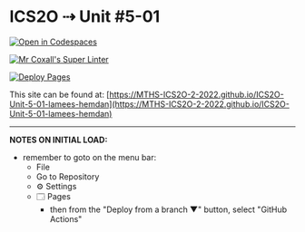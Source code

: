 # ICS2O ⇢ Unit #5-01

[![Open in Codespaces](https://classroom.github.com/assets/launch-codespace-7f7980b617ed060a017424585567c406b6ee15c891e84e1186181d67ecf80aa0.svg)](https://classroom.github.com/open-in-codespaces?assignment_repo_id=10985065)

[![Mr Coxall's Super Linter](https://github.com/MTHS-ICS2O-2-2022/ICS2O-Unit-5-01-lamees-hemdan/workflows/Mr%20Coxall's%20Super%20Linter/badge.svg)](https://github.com/MTHS-ICS2O-2-2022/ICS2O-Unit-5-01-lamees-hemdan/actions)

[![Deploy Pages](https://github.com/MTHS-ICS2O-2-2022/ICS2O-Unit-5-01-lamees-hemdan/workflows/Deploy%20Pages/badge.svg)](https://github.com/MTHS-ICS2O-2-2022/ICS2O-Unit-5-01-lamees-hemdan/actions)

This site can be found at: [https://MTHS-ICS2O-2-2022.github.io/ICS2O-Unit-5-01-lamees-hemdan](https://MTHS-ICS2O-2-2022.github.io/ICS2O-Unit-5-01-lamees-hemdan)

---

**NOTES ON INITIAL LOAD:**
- remember to goto on the menu bar:
  - File
  - Go to Repository
  - ⚙ Settings
  - 🗔 Pages
    - then from the "Deploy from a branch ▼" button, select "GitHub Actions"
